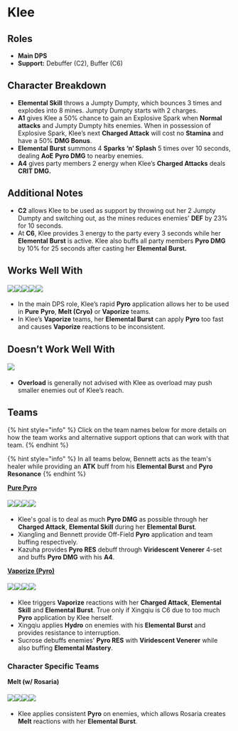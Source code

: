 # Klee

## Roles

* **Main DPS**
* **Support:** Debuffer (C2), Buffer (C6)

## Character Breakdown

* **Elemental Skill** throws a Jumpty Dumpty, which bounces 3 times and explodes into 8 mines. Jumpty Dumpty starts with 2 charges.
* **A1** gives Klee a 50% chance to gain an Explosive Spark when **Normal attacks** and Jumpty Dumpty hits enemies. When in possession of Explosive Spark, Klee’s next **Charged Attack** will cost no **Stamina** and have a 50% **DMG Bonus**.
* **Elemental Burst** summons 4 **Sparks ‘n’ Splash** 5 times over 10 seconds, dealing **AoE** **Pyro DMG** to nearby enemies.
* **A4** gives party members 2 energy when Klee’s **Charged Attacks** deals **CRIT DMG.**

## Additional Notes

* **C2** allows Klee to be used as support by throwing out her 2 Jumpty Dumpty and switching out, as the mines reduces enemies' **DEF** by 23% for 10 seconds.
* At **C6**, Klee provides 3 energy to the party every 3 seconds while her **Elemental Burst** is active. Klee also buffs all party members **Pyro DMG** by 10% for 25 seconds after casting her **Elemental Burst.**

## Works Well With

#### ![](../../.gitbook/assets/element\_anemo.webp)![](../../.gitbook/assets/element\_cryo.webp)![](../../.gitbook/assets/element\_hydro.webp)![](../../.gitbook/assets/element\_pyro.webp)![](../../.gitbook/assets/element\_geo.webp)

* In the main DPS role, Klee’s rapid **Pyro** application allows her to be used in **Pure** **Pyro**, **Melt (Cryo)** or **Vaporize** teams.
* In Klee’s **Vaporize** teams, her **Elemental Burst** can apply **Pyro** too fast and causes **Vaporize** reactions to be inconsistent.

## Doesn’t Work Well With

#### ![](../../.gitbook/assets/element\_electro.webp)

* **Overload** is generally not advised with Klee as overload may push smaller enemies out of Klee’s reach.

## Teams

{% hint style="info" %}
Click on the team names below for more details on how the team works and alternative support options that can work with that team.
{% endhint %}

{% hint style="info" %}
In all teams below, Bennett acts as the team's healer while providing an **ATK** buff from his **Elemental Burst** and **Pyro Resonance**
{% endhint %}

[**Pure Pyro**](../../teams/pure-pyro.md)

#### ![](../../.gitbook/assets/ui\_avataricon\_klee.png)![](../../.gitbook/assets/ui\_avataricon\_xiangling.png)![](../../.gitbook/assets/ui\_avataricon\_kazuha.png)![](../../.gitbook/assets/ui\_avataricon\_bennett.png)

* Klee's goal is to deal as much **Pyro DMG** as possible through her **Charged Attack**, **Elemental Skill** during her **Elemental Burst**.
* Xiangling and Bennett provide Off-Field **Pyro** application and team buffing respectively.
* Kazuha provides **Pyro RES** debuff through **Viridescent Venerer** 4-set and buffs **Pyro DMG** with his **A4**.

[**Vaporize (Pyro)**](../../teams/reverse-vaporize.md)

#### ![](../../.gitbook/assets/ui\_avataricon\_klee.png)![](../../.gitbook/assets/ui\_avataricon\_xingqiu.png)![](../../.gitbook/assets/ui\_avataricon\_sucrose.png)![](../../.gitbook/assets/ui\_avataricon\_bennett.png)

* Klee triggers **Vaporize** reactions with her **Charged Attack**, **Elemental Skill** and **Elemental Burst**. True only if Xingqiu is C6 due to too much **Pyro** application by Klee herself.
* Xingqiu applies **Hydro** on enemies with his **Elemental Burst** and provides resistance to interruption.
* Sucrose debuffs enemies' **Pyro RES** with **Viridescent Venerer** while also buffing **Elemental Mastery**.

### Character Specific Teams

**Melt (w/ Rosaria)**

#### ![](../../.gitbook/assets/ui\_avataricon\_klee.png)![](../../.gitbook/assets/ui\_avataricon\_rosaria.png)![](../../.gitbook/assets/ui\_avataricon\_sucrose.png)![](../../.gitbook/assets/ui\_avataricon\_bennett.png)

* Klee applies consistent **Pyro** on enemies, which allows Rosaria creates **Melt** reactions with her **Elemental Burst**.
